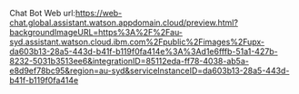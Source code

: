 Chat Bot Web url:https://web-chat.global.assistant.watson.appdomain.cloud/preview.html?backgroundImageURL=https%3A%2F%2Fau-syd.assistant.watson.cloud.ibm.com%2Fpublic%2Fimages%2Fupx-da603b13-28a5-443d-b41f-b119f0fa414e%3A%3Ad1e6fffb-51a1-427b-8232-5031b3513ee6&integrationID=85112eda-ff78-4038-ab5a-e8d9ef78bc95&region=au-syd&serviceInstanceID=da603b13-28a5-443d-b41f-b119f0fa414e